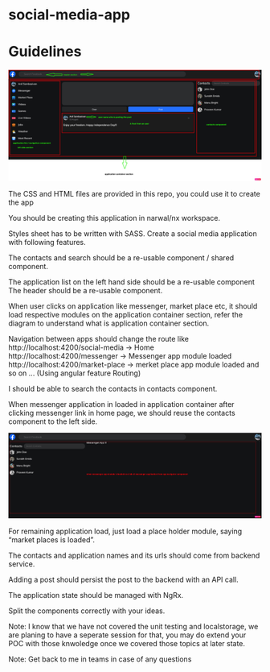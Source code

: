 # social-media-app

# Guidelines

![Alt text](assets/guide-index.jpg?raw=true "Home page of the application")

The CSS and HTML files are provided in this repo, you could use it to create the app

You should be creating this application in narwal/nx workspace.

Styles sheet has to be written with SASS.
Create a social media application with following features.

The contacts and search should be a re-usable component / shared component.

The application list on the left hand side should be a re-usable component
The header should be a re-usable component.

When user clicks on application like messenger, market place etc, it should load respective modules on the application container section, refer the diagram to understand what is application container section.

Navigation between apps should change the route like
http://localhost:4200/social-media -> Home
http://localhost:4200/messenger -> Messenger app module loaded
http://localhost:4200/market-place -> merket place app module loaded
and so on ... (Using angular feature Routing)

I should be able to search the contacts in contacts component.

When messenger application in loaded in application container after clicking messenger link in home page, we should reuse the contacts component to the left side.

![Alt text](assets/guide-messenger.jpg?raw=true "When messenger module is loaded")

For remaining application load, just load a place holder module, saying “market places is loaded”.

The contacts and application names and its urls should come from backend service.

Adding a post should persist the post to the backend with an API call.

The application state should be managed with NgRx.

Split the components correctly with your ideas.

Note: I know that we have not covered the unit testing and localstorage, we are planing to have a seperate session for that, you may do extend your POC with those knwoledge once we covered those topics at later state.

Note: Get back to me in teams in case of any questions
